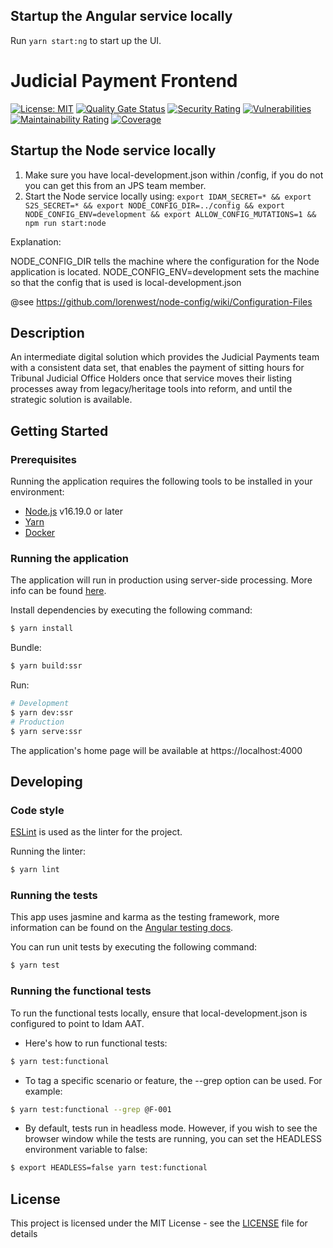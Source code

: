 ## Startup the Angular service locally

Run `yarn start:ng` to start up the UI.
# Judicial Payment Frontend

[![License: MIT](https://img.shields.io/badge/License-MIT-yellow.svg)](https://opensource.org/licenses/MIT) 
[![Quality Gate Status](https://sonarcloud.io/api/project_badges/measure?project=jps-judicial-payment-frontend&metric=alert_status)](https://sonarcloud.io/summary/new_code?id=jps-judicial-payment-frontend) 
[![Security Rating](https://sonarcloud.io/api/project_badges/measure?project=jps-judicial-payment-frontend&metric=security_rating)](https://sonarcloud.io/summary/new_code?id=jps-judicial-payment-frontend) 
[![Vulnerabilities](https://sonarcloud.io/api/project_badges/measure?project=jps-judicial-payment-frontend&metric=vulnerabilities)](https://sonarcloud.io/summary/new_code?id=jps-judicial-payment-frontend) 
[![Maintainability Rating](https://sonarcloud.io/api/project_badges/measure?project=jps-judicial-payment-frontend&metric=sqale_rating)](https://sonarcloud.io/summary/new_code?id=jps-judicial-payment-frontend) 
[![Coverage](https://sonarcloud.io/api/project_badges/measure?project=jps-judicial-payment-frontend&metric=coverage)](https://sonarcloud.io/summary/new_code?id=jps-judicial-payment-frontend)


## Startup the Node service locally

1. Make sure you have local-development.json within /config, if you do not you can get this from an JPS team member.
2. Start the Node service locally using: 
`export IDAM_SECRET=* && export S2S_SECRET=* && export NODE_CONFIG_DIR=../config && export NODE_CONFIG_ENV=development
 && export ALLOW_CONFIG_MUTATIONS=1 && npm run start:node`

Explanation: 

NODE_CONFIG_DIR tells the machine where the configuration for the Node application is located.
NODE_CONFIG_ENV=development sets the machine so that the config that is used is local-development.json

@see https://github.com/lorenwest/node-config/wiki/Configuration-Files
## Description

An intermediate digital solution which provides the Judicial Payments team with a consistent data set, that enables the payment of sitting hours for Tribunal Judicial Office Holders once that service moves their listing processes away from legacy/heritage tools into reform, and until the strategic solution is available.

## Getting Started

### Prerequisites

Running the application requires the following tools to be installed in your environment:

* [Node.js](https://nodejs.org/) v16.19.0 or later
* [Yarn](https://yarnpkg.com/)
* [Docker](https://www.docker.com)

### Running the application

The application will run in production using server-side processing. More info can be found [here](https://angular.io/guide/universal).

Install dependencies by executing the following command:

 ```bash
$ yarn install
 ```
Bundle:

```bash
$ yarn build:ssr
```
Run:

```bash
# Development
$ yarn dev:ssr 
# Production
$ yarn serve:ssr
```

The application's home page will be available at https://localhost:4000

## Developing

### Code style

[ESLint](https://github.com/typescript-eslint/typescript-eslint) is used as the linter for the project.


Running the linter:
```bash
$ yarn lint
```

### Running the tests

This app uses jasmine and karma as the testing framework, more information can be found on the  [Angular testing docs](https://angular.io/guide/testing). 

You can run unit tests by executing
the following command:

```bash
$ yarn test
```
### Running the functional tests
To run the functional tests locally, ensure that local-development.json is configured to point to Idam AAT.

* Here's how to run functional tests:
```bash
$ yarn test:functional
```
* To tag a specific scenario or feature, the --grep option can be used. For example:
```bash
$ yarn test:functional --grep @F-001
```
* By default, tests run in headless mode. However, if you wish to see the browser window while the tests are running, you can set the HEADLESS environment variable to false:
```bash
$ export HEADLESS=false yarn test:functional
```

## License

This project is licensed under the MIT License - see the [LICENSE](LICENSE) file for details
